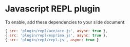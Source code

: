 Javascript REPL plugin
======================

To enable, add these dependencies to your slide document:

```js
{ src: 'plugin/repl/ace/ace.js', async: true },
{ src: 'plugin/repl/esprima.js', async: true },
{ src: 'plugin/repl/repl.js', async: true }
```
